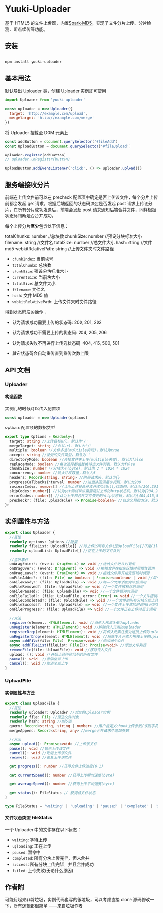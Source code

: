 # Yuuki-Uploader

基于 HTML5 的文件上传器，内置[Spark-MD5](https://github.com/satazor/js-spark-md5)，实现了文件分片上传、分片检测、断点续传等功能。

## 安装

```bash

npm install yuuki-uploader

```

## 基本用法

默认导出 Uploader 类，创建 Uploader 实例即可使用

```js
import Uploader from 'yuuki-uploader'

const uploader = new Uploader({
  target: 'http://example.com/upload',
  mergeTarget: 'http://example.com/merge'
})
```

将 Uploader 挂载至 DOM 元素上

```js
const addButton = document.querySelector('#fileAdd')
const UploadButton = document.querySelector('#fileUpload')

uploader.register(addButton)
// uploader.unRegister(button)

UploadButton.addEventListener('click', () => uploader.upload())
```

## 服务端接收分片

前端在上传文件前可以在 precheck 配置项中确定是否上传该文件，每个分片上传前都会发起 get 请求，根据后端返回的状态码决定是否发起 post 请求上传该分片，在所有分片成功发送后，前端会发起 post 请求通知后端合并文件，同样根据状态码判断是否合并成功。

每个上传分片**至少**包含以下信息：

totalChunks: number //总块数
chunkSize: number //预设分块标准大小
filename: string //文件名
totalSize: number //总文件大小
hash: string //文件 md5
webkitRelativePath: string //上传文件夹时文件路径

- `chunkIndex`: 当前块号
- `totalChunks`: 总块数
- `chunkSize`: 预设分块标准大小
- `currentSize`: 当前块大小
- `totalSize`: 总文件大小
- `filename`: 文件名
- `hash`: 文件 MD5 值
- `webkitRelativePath`: 上传文件夹时文件路径

得到状态码后的操作：

- 认为请求成功需要上传的状态码: 200, 201, 202

- 认为请求成功不需要上传的状态码: 204, 205, 206

- 认为请求失败不再进行上传的状态码: 404, 415, 500, 501

- 其它状态码会自动重传直到重传次数上限

## API 文档

### Uploader

#### 构造函数

实例化的时候可以传入配置项

```js
const uploader = new Uploader(options)
```

options 配置项的数据类型

```ts
export type Options = Readonly<{
  target: string //上传目标url，默认为'/'
  mergeTarget: string //合并url，默认为'/'
  multiple: boolean //文件多选(multiple实现)，默认为true
  accept: string //接受的文件类型，默认为''
  directoryMode: boolean //选择文件夹上传(multiple失效)，默认为false
  replaceMode: boolean //每次选择都会替换待选文件列表，默认为false
  chunkSize: number //分块大小(byte)，默认为 2 * 1024 * 1024
  concurrency: number //最大并发数量，默认为3
  headers: Record<string, string> //附带请求头，默认为{}
  progressCallbacksInterval: number //进度条回调最小间隔，默认为200
  successCodes: number[] //认为上传和合并文件成功的http状态码，默认为[200,201,202]
  skipCodes: number[] //认为get测试请求需要跳过上传的http状态码，默认为[204,205,206]
  errorCodes: number[] //认为上传和合并文件失败的http状态码，默认为[404,415,500,501]
  precheck?: (file: UploadFile) => Promise<boolean> //自定义预检方法，默认为undefined
}>
```

## 实例属性与方法

```ts
export class Uploader {
  //属性
  readonly options: Options //配置
  readonly fileList: UploadFile[] //待上传的所有文件(是UploadFile[]不是FileList类型)
  readonly uploadList: UploadFile[] //正在上传的文件队列

  //监听事件
  onDragEnter?: (event: DragEvent) => void //拖拽文件进入时调用
  onDragOver?: (event: DragEvent) => void //拖拽文件在指定区域时周期性调用
  onDragLeave?: (event: DragEvent) => void //拖拽文件离开指定区域时调用
  onFileAdded?: (file: File) => boolean | Promise<boolean> | void //每一个文件加入待传队列前调用
  onFileReady?: (file: UploadFile) => void //每一个文件添加完毕后调用
  onFileRemoved?: (file: UploadFile) => void //一个文件被移除时调用
  onFilePaused?: (file: UploadFile) => void //一个文件暂停时调用
  onFileFailed?: (file: UploadFile, error: Error) => void //一个文件错误时调用
  onFileCompleted?: (file: UploadFile) => void //一个文件的所有分块全部上传成功时调用
  onFileSuccess?: (file: UploadFile) => void //一个文件上传成功时调用(已完成合并请求)
  onFileProgress?: (file: UploadFile) => void //一个文件正在上传时反复调用

  //方法
  register(element: HTMLElement): void //将传入元素注册为uploader
  unRegister(element: HTMLElement): void //解除传入元素的uploader
  registerDrop(element: HTMLElement): void //将传入元素注册为拖拽上传的uploader
  unRegisterDrop(element: HTMLElement): void //解除传入元素为拖拽上传的uploader
  async addFile(file: File): Promise<void> //添加单个文件
  async addFileList(fileList: File[]): Promise<void> //添加文件列表
  removeFile(file: UploadFile): void //移除传入文件
  upload: (): void //开始上传待传队列的所有文件
  pause(): void  //暂停全部上传
  cancel(): void //取消全部上传
}
```

### UploadFile

#### 实例属性与方法

```ts
export class UploadFile {
  //属性
  readonly uploader: Uploader //对应的uploader实例
  readonly file: File //原生文件对象
  readonly hash: string //md5值
  query: Record<string, string | number> //用户自定义chunk上传参数(仅限字符串，因为是FormData)
  mergeAppend: Record<string, any> //merge合并请求中追加参数

  //方法
  async upload(): Promise<void> //上传该文件
  pause(): void //暂停上传该文件
  cancel(): void //取消上传该文件
  resume(): void //恢复上传该文件

  get progress(): number //获得文件上传进度(0-1)

  get currentSpeed(): number //获得上传瞬时速度(byte)

  get averageSpeed(): number //获得上传平均速度(byte)

  get status(): FileStatus // 获得该文件状态
}

type FileStatus = 'waiting' | 'uploading' | 'paused' | 'completed' | 'success' | 'failed'
```

#### 文件状态类型 FileStatus

一个 Uploader 中的文件存在以下状态：

- `waiting`: 等待上传
- `uploading`: 正在上传
- `paused`: 暂停中
- `completed`: 所有分块上传完毕，但未合并
- `success`: 所有分块上传完毕，并且合并成功
- `failed`: 上传失败(无论什么原因)

## 作者附

可能用起来非常垃圾，实例代码也写的很垃圾，可以考虑直接 clone 源码修改一下，所有逻辑都很简单 ——来自垃圾作者
